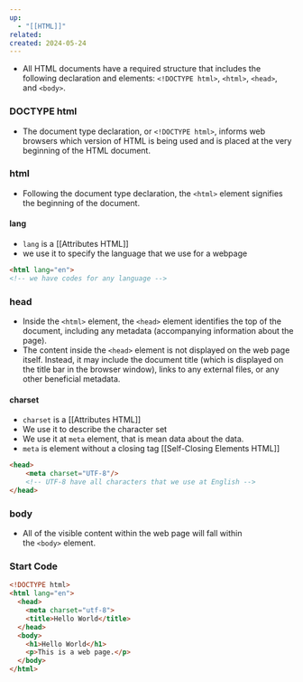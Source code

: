 ```yaml
---
up:
  - "[[HTML]]"
related: 
created: 2024-05-24
---
```


- All HTML documents have a required structure that includes the following declaration and elements: `<!DOCTYPE html>`, `<html>`, `<head>`, and `<body>`.
### DOCTYPE html
- The document type declaration, or `<!DOCTYPE html>`, informs web browsers which version of HTML is being used and is placed at the very beginning of the HTML document.
### html
- Following the document type declaration, the `<html>` element signifies the beginning of the document.
#### lang
- `lang` is a [[Attributes HTML]]
- we use it to specify the language that we use for a webpage
```html
<html lang="en">
<!-- we have codes for any language -->
```
### head
- Inside the `<html>` element, the `<head>` element identifies the top of the document, including any metadata (accompanying information about the page).
- The content inside the `<head>` element is not displayed on the web page itself.
  Instead, it may include the document title (which is displayed on the title bar in the browser window), links to any external files, or any other beneficial metadata.
#### charset
- `charset` is a [[Attributes HTML]]
- We use it to describe the character set
- We use it at `meta` element, that is mean data about the data.
- `meta` is element without a closing tag [[Self-Closing Elements HTML]]
```html
<head>
	<meta charset="UTF-8"/>
	<!-- UTF-8 have all characters that we use at English -->
</head>
```

### body
- All of the visible content within the web page will fall within the `<body>` element.
### Start Code
```html
<!DOCTYPE html>
<html lang="en">
  <head>
    <meta charset="utf-8">
    <title>Hello World</title>
  </head>
  <body>
    <h1>Hello World</h1>
    <p>This is a web page.</p>
  </body>
</html>
```